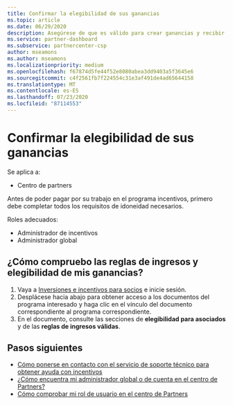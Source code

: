 ```yaml
---
title: Confirmar la elegibilidad de sus ganancias
ms.topic: article
ms.date: 06/29/2020
description: Asegúrese de que es válido para crear ganancias y recibir el pago por el programa de incentivos.
ms.service: partner-dashboard
ms.subservice: partnercenter-csp
author: mseamons
ms.author: mseamons
ms.localizationpriority: medium
ms.openlocfilehash: f67874d5fe44f52e8080abea3dd9403a5f3645e6
ms.sourcegitcommit: c4f2561fb7f224554c31e3af491de4ad65644158
ms.translationtype: MT
ms.contentlocale: es-ES
ms.lasthandoff: 07/23/2020
ms.locfileid: "87114553"
---
```

# <a name="confirm-your-earnings-eligibility"></a>Confirmar la elegibilidad de sus ganancias

Se aplica a:

- Centro de partners

Antes de poder pagar por su trabajo en el programa incentivos, primero debe completar todos los requisitos de idoneidad necesarios.

Roles adecuados:

- Administrador de incentivos
- Administrador global

## <a name="how-do-i-check-my-earning-eligibility-and-revenue-rules"></a>¿Cómo compruebo las reglas de ingresos y elegibilidad de mis ganancias?

1. Vaya a [Inversiones e incentivos para socios](https://partner.microsoft.com/membership/partner-incentives) e inicie sesión.
2. Desplácese hacia abajo para obtener acceso a los documentos del programa interesado y haga clic en el vínculo del documento correspondiente al programa correspondiente.
3. En el documento, consulte las secciones de **elegibilidad para asociados** y de las **reglas de ingresos válidas**.

## <a name="next-steps"></a>Pasos siguientes

- [Cómo ponerse en contacto con el servicio de soporte técnico para obtener ayuda con incentivos](https://support.microsoft.com/help/4014850)
- [¿Cómo encuentra mi administrador global o de cuenta en el centro de Partners?](https://support.microsoft.com/help/4534519)
- [Cómo comprobar mi rol de usuario en el centro de Partners](https://support.microsoft.com/help/4534700)
